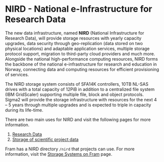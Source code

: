 # NIRD - National e-Infrastructure for Research Data

The new data infrastructure, named **NIRD** (National Infrastructure for Research Data),
will provide storage resources with yearly capacity upgrades, data security
through geo-replication (data stored on two physical locations) and adaptable
application services, multiple storage protocol support, migration to third-party
cloud providers and much more. Alongside the national high-performance computing
resources, NIRD forms the backbone of the national e-infrastructure for research
and education in Norway, connecting data and computing resources for efficient
provisioning of services.

The NIRD storage system consists of SFA14K controllers, 10TB NL-SAS drives with
a total capacity of 12PiB in addition to a centralized file system
(IBM GridScaler) supporting multiple file, block and object protocols. Sigma2
will provide the storage infrastructure with resources for the next 4 – 5 years
through multiple upgrades and is expected to triple in capacity during its life-time.

There are two main uses for NIRD and visit the following pages for more information.
1. [Research Data](https://www.sigma2.no/content/data-storage)
2. [Storage of scientific project data](https://www.sigma2.no/content/storage-scientific-project-data)

Fram has a NIRD directory `/nird` that projects can use. For more information, visit the [Storage Systems on Fram](storagesystems.md) page.
